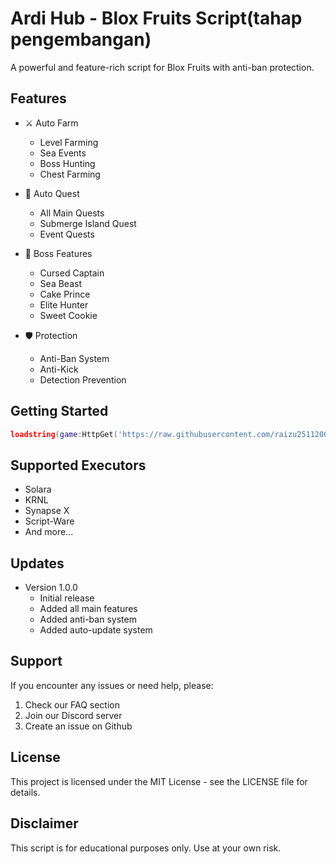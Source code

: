 # Ardi Hub - Blox Fruits Script(tahap pengembangan)

A powerful and feature-rich script for Blox Fruits with anti-ban protection.

## Features

- ⚔️ Auto Farm
  - Level Farming
  - Sea Events
  - Boss Hunting
  - Chest Farming

- 🎯 Auto Quest
  - All Main Quests
  - Submerge Island Quest
  - Event Quests

- 👑 Boss Features
  - Cursed Captain
  - Sea Beast
  - Cake Prince
  - Elite Hunter
  - Sweet Cookie

- 🛡️ Protection
  - Anti-Ban System
  - Anti-Kick
  - Detection Prevention

## Getting Started

```lua
loadstring(game:HttpGet('https://raw.githubusercontent.com/raizu25112005/ArdihubBF/main/loader.lua'))()
```

## Supported Executors

- Solara
- KRNL
- Synapse X
- Script-Ware
- And more...

## Updates

- Version 1.0.0
  - Initial release
  - Added all main features
  - Added anti-ban system
  - Added auto-update system

## Support

If you encounter any issues or need help, please:
1. Check our FAQ section
2. Join our Discord server
3. Create an issue on Github

## License

This project is licensed under the MIT License - see the LICENSE file for details.

## Disclaimer


This script is for educational purposes only. Use at your own risk.
